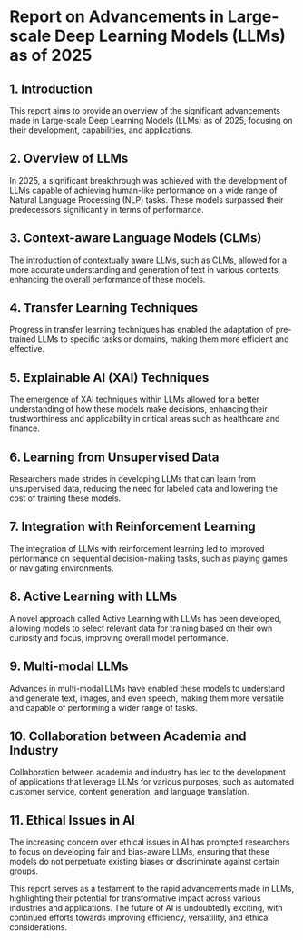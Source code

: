 # Report on Advancements in Large-scale Deep Learning Models (LLMs) as of 2025

## 1. Introduction
This report aims to provide an overview of the significant advancements made in Large-scale Deep Learning Models (LLMs) as of 2025, focusing on their development, capabilities, and applications.

## 2. Overview of LLMs
In 2025, a significant breakthrough was achieved with the development of LLMs capable of achieving human-like performance on a wide range of Natural Language Processing (NLP) tasks. These models surpassed their predecessors significantly in terms of performance.

## 3. Context-aware Language Models (CLMs)
The introduction of contextually aware LLMs, such as CLMs, allowed for a more accurate understanding and generation of text in various contexts, enhancing the overall performance of these models.

## 4. Transfer Learning Techniques
Progress in transfer learning techniques has enabled the adaptation of pre-trained LLMs to specific tasks or domains, making them more efficient and effective.

## 5. Explainable AI (XAI) Techniques
The emergence of XAI techniques within LLMs allowed for a better understanding of how these models make decisions, enhancing their trustworthiness and applicability in critical areas such as healthcare and finance.

## 6. Learning from Unsupervised Data
Researchers made strides in developing LLMs that can learn from unsupervised data, reducing the need for labeled data and lowering the cost of training these models.

## 7. Integration with Reinforcement Learning
The integration of LLMs with reinforcement learning led to improved performance on sequential decision-making tasks, such as playing games or navigating environments.

## 8. Active Learning with LLMs
A novel approach called Active Learning with LLMs has been developed, allowing models to select relevant data for training based on their own curiosity and focus, improving overall model performance.

## 9. Multi-modal LLMs
Advances in multi-modal LLMs have enabled these models to understand and generate text, images, and even speech, making them more versatile and capable of performing a wider range of tasks.

## 10. Collaboration between Academia and Industry
Collaboration between academia and industry has led to the development of applications that leverage LLMs for various purposes, such as automated customer service, content generation, and language translation.

## 11. Ethical Issues in AI
The increasing concern over ethical issues in AI has prompted researchers to focus on developing fair and bias-aware LLMs, ensuring that these models do not perpetuate existing biases or discriminate against certain groups.

This report serves as a testament to the rapid advancements made in LLMs, highlighting their potential for transformative impact across various industries and applications. The future of AI is undoubtedly exciting, with continued efforts towards improving efficiency, versatility, and ethical considerations.